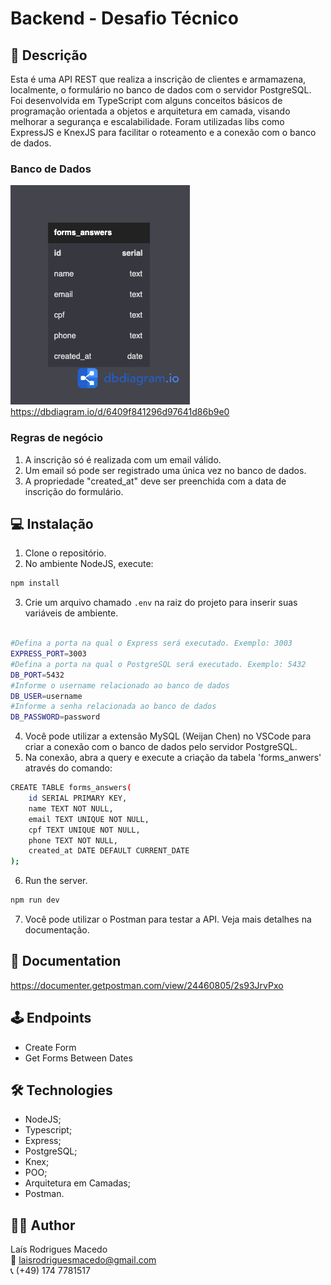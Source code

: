 # Backend - Desafio Técnico

## 📝 Descrição

Esta é uma API REST que realiza a inscrição de clientes e armamazena, localmente, o formulário no banco de dados com o servidor PostgreSQL. Foi desenvolvida em TypeScript com alguns conceitos básicos de programação orientada a objetos e arquitetura em camada, visando melhorar a segurança e escalabilidade. Foram utilizadas libs como ExpressJS e KnexJS para facilitar o roteamento e a conexão com o banco de dados. 

### Banco de Dados
![table](./src/assets/table.png)
</br>
https://dbdiagram.io/d/6409f841296d97641d86b9e0

### Regras de negócio

1. A inscrição só é realizada com um email válido.
2. Um email só pode ser registrado uma única vez no banco de dados.
3. A propriedade "created_at" deve ser preenchida com a data de inscrição do formulário.


## 💻 Instalação

1. Clone o repositório.
2. No ambiente NodeJS, execute:

  ```sh
  npm install
  ```

3. Crie um arquivo chamado `.env` na raiz do projeto para inserir suas variáveis de ambiente.

  ```sh
  
  #Defina a porta na qual o Express será executado. Exemplo: 3003
  EXPRESS_PORT=3003
  #Defina a porta na qual o PostgreSQL será executado. Exemplo: 5432
  DB_PORT=5432
  #Informe o username relacionado ao banco de dados
  DB_USER=username
  #Informe a senha relacionada ao banco de dados
  DB_PASSWORD=password
  ```

4. Você pode utilizar a extensão MySQL (Weijan Chen) no VSCode para criar a conexão com o banco de dados pelo servidor PostgreSQL.
5. Na conexão, abra a query e execute a criação da tabela 'forms_anwers' através do comando:

  ```sh
  CREATE TABLE forms_answers(  
      id SERIAL PRIMARY KEY,
      name TEXT NOT NULL,
      email TEXT UNIQUE NOT NULL,
      cpf TEXT UNIQUE NOT NULL,
      phone TEXT NOT NULL,
      created_at DATE DEFAULT CURRENT_DATE
  );
  ```

6. Run the server.
  
  ```sh
  npm run dev
  ```

7. Você pode utilizar o Postman para testar a API. Veja mais detalhes na documentação.


## 📜 Documentation

https://documenter.getpostman.com/view/24460805/2s93JrvPxo


## 🕹 Endpoints

- Create Form
- Get Forms Between Dates


## 🛠 Technologies

- NodeJS;
- Typescript;
- Express;
- PostgreSQL;
- Knex;
- POO;
- Arquitetura em Camadas;
- Postman.


## 👩‍💻 Author

Laís Rodrigues Macedo </br>
📧 laisrodriguesmacedo@gmail.com </br>
📞 (+49) 174 7781517

